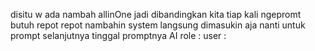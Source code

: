 disitu w ada nambah allinOne jadi dibandingkan kita tiap kali ngepromt butuh repot repot nambahin system langsung dimasukin aja nanti untuk prompt selanjutnya tinggal promptnya 
AI role : 
user : 
